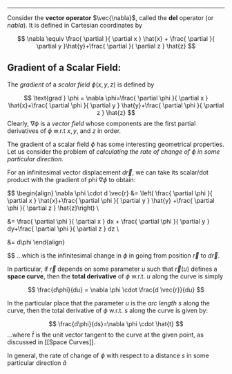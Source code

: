 
___

Consider the **vector operator** $\vec{\nabla}$, called the **del** operator (or *nabla*). It is defined in Cartesian coordinates by

$$
\nabla \equiv \frac{ \partial  }{ \partial x } \hat{x} + \frac{ \partial  }{ \partial y }\hat{y}+\frac{ \partial  }{ \partial z } \hat{z} 
$$

## Gradient of a Scalar Field:

The *gradient* of a *scalar field* $\phi(x,y,z)$ is defined by 

$$
\text{grad } \phi = \nabla \phi=\frac{ \partial \phi }{ \partial x } \hat{x}+\frac{ \partial \phi }{ \partial y } \hat{y}+\frac{ \partial \phi }{ \partial z } \hat{z}
$$
Clearly, $\nabla \phi$ is a *vector field* whose components are the first partial derivatives of $\phi$ w.r.t $x,y,$ and $z$ in order. 

The gradient of a scalar field $\phi$ has some interesting geometrical properties. Let us consider the problem of *calculating the rate of change of $\phi$ in some particular direction.* 

For an infinitesimal vector displacement $d \vec{r}$, we can take its scalar/dot product with the gradient of phi $\nabla \phi$ to obtain:

$$
\begin{align}
\nabla \phi \cdot d \vec{r} &= \left( \frac{ \partial \phi }{ \partial x } \hat{x}+\frac{ \partial \phi }{ \partial y } \hat{y} +\frac{ \partial \phi }{ \partial z } \hat{z}\right)  \\

&= \frac{ \partial \phi }{ \partial x } dx + \frac{ \partial \phi }{ \partial y } dy+\frac{ \partial \phi }{ \partial z } dz \\

&= d\phi
\end{align}

$$
...which is the infinitesimal change in $\phi$ in going from position $\vec{r}$ to $d \vec{r}$.

In particular, if $\vec{r}$ depends on some parameter $u$ such that $\vec{r}(u)$ defines a **space curve**, then the **total derivative** of $\phi$ w.r.t. $u$ along the curve is simply

$$
\frac{d\phi}{du} = \nabla \phi \cdot \frac{d \vec{r}}{du}
$$

In the particular place that the parameter $u$ is the *arc length* $s$ along the curve, then the total derivative of $\phi$ w.r.t. $s$ along the curve is given by:

$$
\frac{d\phi}{ds}=\nabla \phi \cdot \hat{t}
$$
...where $\hat{t}$ is the unit vector tangent to the curve at the given point, as discussed in [[Space Curves]].

In general, the rate of change of $\phi$ with respect to a distance $s$ in some particular direction $\hat{a}$


